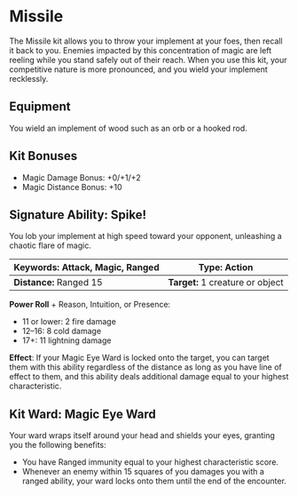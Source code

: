 # Missile

The Missile kit allows you to throw your implement at your foes, then recall it back to you. Enemies impacted by this concentration of magic are left reeling while you stand safely out of their reach. When you use this kit, your competitive nature is more pronounced, and you wield your implement recklessly.

## Equipment

You wield an implement of wood such as an orb or a hooked rod.

## Kit Bonuses

-   Magic Damage Bonus: +0/+1/+2
-   Magic Distance Bonus: +10

## Signature Ability: Spike!

You lob your implement at high speed toward your opponent, unleashing a chaotic flare of magic.

| **Keywords:** Attack, Magic, Ranged | **Type:** Action |
| --------------------------------------- | -------------------------------- |
| **Distance:** Ranged 15 | **Target:** 1 creature or object |








**Power Roll** + Reason, Intuition, or Presence:

-   11 or lower: 2 fire damage
-   12–16: 8 cold damage
-   17+: 11 lightning damage

**Effect**: If your Magic Eye Ward is locked onto the target, you can target them with this ability regardless of the distance as long as you have line of effect to them, and this ability deals additional damage equal to your highest characteristic.

## Kit Ward: Magic Eye Ward

Your ward wraps itself around your head and shields your eyes, granting you the following benefits:

-   You have Ranged immunity equal to your highest characteristic score.
-   Whenever an enemy within 15 squares of you damages you with a ranged ability, your ward locks onto them until the end of the encounter.
